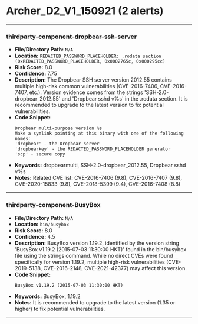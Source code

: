 # Archer_D2_V1_150921 (2 alerts)

---

### thirdparty-component-dropbear-ssh-server

- **File/Directory Path:** `N/A`
- **Location:** `REDACTED_PASSWORD_PLACEHOLDER: .rodata section (0xREDACTED_PASSWORD_PLACEHOLDER, 0x0002765c, 0x000295cc)`
- **Risk Score:** 8.0
- **Confidence:** 7.75
- **Description:** The Dropbear SSH server version 2012.55 contains multiple high-risk common vulnerabilities (CVE-2016-7406, CVE-2016-7407, etc.). Version evidence comes from the strings 'SSH-2.0-dropbear_2012.55' and 'Dropbear sshd v%s' in the .rodata section. It is recommended to upgrade to the latest version to fix potential vulnerabilities.
- **Code Snippet:**
  ```
  Dropbear multi-purpose version %s
  Make a symlink pointing at this binary with one of the following names:
  'dropbear' - the Dropbear server
  'dropbearkey' - the REDACTED_PASSWORD_PLACEHOLDER generator
  'scp' - secure copy
  ```
- **Keywords:** dropbearmulti, SSH-2.0-dropbear_2012.55, Dropbear sshd v%s
- **Notes:** Related CVE list: CVE-2016-7406 (9.8), CVE-2016-7407 (9.8), CVE-2020-15833 (9.8), CVE-2018-5399 (9.4), CVE-2016-7408 (8.8)

---
### thirdparty-component-BusyBox

- **File/Directory Path:** `N/A`
- **Location:** `bin/busybox`
- **Risk Score:** 8.0
- **Confidence:** 4.5
- **Description:** BusyBox version 1.19.2, identified by the version string 'BusyBox v1.19.2 (2015-07-03 11:30:00 HKT)' found in the bin/busybox file using the strings command. While no direct CVEs were found specifically for version 1.19.2, multiple high-risk vulnerabilities (CVE-2019-5138, CVE-2016-2148, CVE-2021-42377) may affect this version.
- **Code Snippet:**
  ```
  BusyBox v1.19.2 (2015-07-03 11:30:00 HKT)
  ```
- **Keywords:** BusyBox, 1.19.2
- **Notes:** It is recommended to upgrade to the latest version (1.35 or higher) to fix potential vulnerabilities.

---
